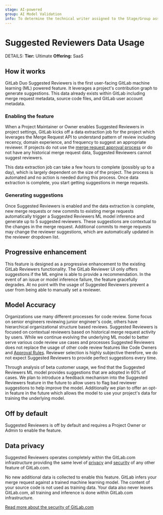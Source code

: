```yaml
---
stage: AI-powered
group: AI Model Validation
info: To determine the technical writer assigned to the Stage/Group associated with this page, see https://handbook.gitlab.com/handbook/product/ux/technical-writing/#assignments
---
```


# Suggested Reviewers Data Usage

DETAILS:
**Tier:** Ultimate
**Offering:** SaaS

## How it works

GitLab Duo Suggested Reviewers is the first user-facing GitLab machine learning (ML) powered feature. It leverages a project's contribution graph to generate suggestions. This data already exists within GitLab including merge request metadata, source code files, and GitLab user account metadata.

### Enabling the feature

When a Project Maintainer or Owner enables Suggested Reviewers in project settings, GitLab kicks off a data extraction job for the project which leverages the Merge Request API to understand pattern of review including recency, domain experience, and frequency to suggest an appropriate reviewer. If projects do not use the [merge request approval process](../approvals/index.md) or do not have any historical merge request data, Suggested Reviewers cannot suggest reviewers.

This data extraction job can take a few hours to complete (possibly up to a day), which is largely dependent on the size of the project. The process is automated and no action is needed during this process. Once data extraction is complete, you start getting suggestions in merge requests.

### Generating suggestions

Once Suggested Reviewers is enabled and the data extraction is complete, new merge requests or new commits to existing merge requests automatically trigger a Suggested Reviewers ML model inference and generate up to 5 suggested reviewers. These suggestions are contextual to the changes in the merge request. Additional commits to merge requests may change the reviewer suggestions, which are automatically updated in the reviewer dropdown list.

## Progressive enhancement

This feature is designed as a progressive enhancement to the existing GitLab Reviewers functionality. The GitLab Reviewer UI only offers suggestions if the ML engine is able to provide a recommendation. In the event of an issue or model inference failure, the feature gracefully degrades. At no point with the usage of Suggested Reviewers prevent a user from being able to manually set a reviewer.

## Model Accuracy

Organizations use many different processes for code review. Some focus on senior engineers reviewing junior engineer's code, others have hierarchical organizational structure based reviews. Suggested Reviewers is focused on contextual reviewers based on historical merge request activity by users. While we continue evolving the underlying ML model to better serve various code review use cases and processes Suggested Reviewers does not replace the usage of other code review features like Code Owners and [Approval Rules](../approvals/rules.md). Reviewer selection is highly subjective therefore, we do not expect Suggested Reviewers to provide perfect suggestions every time.

Through analysis of beta customer usage, we find that the Suggested Reviewers ML model provides suggestions that are adopted in 60% of cases. We plan to introduce a feedback mechanism into the Suggested Reviewers feature in the future to allow users to flag bad reviewer suggestions to help improve the model. Additionally we plan to offer an opt-in feature in the future which allows the model to use your project's data for training the underlying model.

## Off by default

Suggested Reviewers is off by default and requires a Project Owner or Admin to enable the feature.

## Data privacy

Suggested Reviewers operates completely within the GitLab.com infrastructure providing the same level of [privacy](https://about.gitlab.com/privacy/) and [security](https://about.gitlab.com/security/) of any other feature of GitLab.com.

No new additional data is collected to enable this feature. GitLab infers your merge request against a trained machine learning model. The content of your source code is not used as training data. Your data also never leaves GitLab.com, all training and inference is done within GitLab.com infrastructure.

[Read more about the security of GitLab.com](https://about.gitlab.com/security/faq/)

